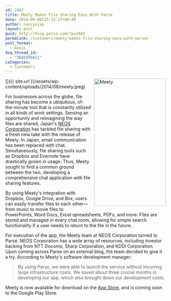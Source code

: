 ```yaml
---
id: 2482
title: Meety Makes File Sharing Easy With Parse
date: 2014-09-06T15:33:27+00:00
author: nancyxiao
layout: post
guid: http://blog.parse.com/?p=2482
permalink: /customers/meety-makes-file-sharing-easy-with-parse/
post_format:
  - basic
dsq_thread_id:
  - "3685595621"
categories:
  - Customers
---
```

[<img class="alignnone wp-image-2483" style="border: 0pt none; float: right; padding-left: 10px; padding-bottom: 10px;" src="{{ site.url }}/assets/wp-content/uploads/2014/08/meety-168x300.jpeg" alt="Meety" width="225" height="400" />]({{ site.url }}/assets/wp-content/uploads/2014/08/meety.jpeg)

For businesses across the globe, file sharing has become a ubiquitous, of-the-minute tool that is constantly utilized in all kinds of work settings. Sensing an opportunity and reimagining the way files are shared, Japan's [NEOS Corporation](http://www.neoscorp.jp/) has tackled file sharing with a fresh new take with the release of Meety. In Japan, email communication has been replaced with chat. Simultaneously, file sharing tools such as Dropbox and Evernote have drastically grown in usage. Thus, Meety sought to find a common ground between the two, developing a comprehensive chat application with file sharing features.

By using Meety's integration with Dropbox, Google Drive, and Box, users can easily transfer files to each other—from music to movie files to PowerPoints, Word Docs, Excel spreadsheets, PDFs, and more. Files are stored and managed in every chat room, allowing for simple search functionality if a user needs to return to the file in the future.

For execution of the app, the Meety team at NEOS Corporation turned to Parse. NEOS Corporation has a wide array of resources, including investor backing from NTT Docomo, Sharp Corporation, and KDDI Corporation. Upon coming across Parse on an external blog, the team decided to give it a try. According to Meety's software development manager:

> By using Parse, we were able to launch the service without incurring large infrastructure costs. We saved about three crucial months in developing our app, which also brought down our development costs.

Meety is now available for download on the [App Store](https://itunes.apple.com/app/id867944221), and is coming soon to the Google Play Store.